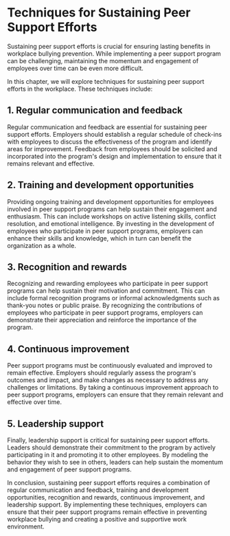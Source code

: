 # Techniques for Sustaining Peer Support Efforts

Sustaining peer support efforts is crucial for ensuring lasting benefits in workplace bullying prevention. While implementing a peer support program can be challenging, maintaining the momentum and engagement of employees over time can be even more difficult.

In this chapter, we will explore techniques for sustaining peer support efforts in the workplace. These techniques include:

## 1. Regular communication and feedback

Regular communication and feedback are essential for sustaining peer support efforts. Employers should establish a regular schedule of check-ins with employees to discuss the effectiveness of the program and identify areas for improvement. Feedback from employees should be solicited and incorporated into the program's design and implementation to ensure that it remains relevant and effective.

## 2. Training and development opportunities

Providing ongoing training and development opportunities for employees involved in peer support programs can help sustain their engagement and enthusiasm. This can include workshops on active listening skills, conflict resolution, and emotional intelligence. By investing in the development of employees who participate in peer support programs, employers can enhance their skills and knowledge, which in turn can benefit the organization as a whole.

## 3. Recognition and rewards

Recognizing and rewarding employees who participate in peer support programs can help sustain their motivation and commitment. This can include formal recognition programs or informal acknowledgments such as thank-you notes or public praise. By recognizing the contributions of employees who participate in peer support programs, employers can demonstrate their appreciation and reinforce the importance of the program.

## 4. Continuous improvement

Peer support programs must be continuously evaluated and improved to remain effective. Employers should regularly assess the program's outcomes and impact, and make changes as necessary to address any challenges or limitations. By taking a continuous improvement approach to peer support programs, employers can ensure that they remain relevant and effective over time.

## 5. Leadership support

Finally, leadership support is critical for sustaining peer support efforts. Leaders should demonstrate their commitment to the program by actively participating in it and promoting it to other employees. By modeling the behavior they wish to see in others, leaders can help sustain the momentum and engagement of peer support programs.

In conclusion, sustaining peer support efforts requires a combination of regular communication and feedback, training and development opportunities, recognition and rewards, continuous improvement, and leadership support. By implementing these techniques, employers can ensure that their peer support programs remain effective in preventing workplace bullying and creating a positive and supportive work environment.

